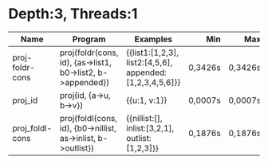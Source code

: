 # Depth:3, Threads:1
Name | Program | Examples | Min | Max
--- | --- | --- | ---: | ---:
proj-foldr-cons | proj(foldr(cons, id), {as->list1, b0->list2, b->appended}) | {{list1:[1,2,3], list2:[4,5,6], appended:[1,2,3,4,5,6]}} | 0,3426s | 0,3426s
proj_id | proj(id, {a->u, b->v}) | {{u:1, v:1}} | 0,0007s | 0,0007s
proj_foldl-cons | proj(foldl(cons, id), {b0->nillist, as->inlist, b->outlist}) | {{nillist:[], inlist:[3,2,1], outlist:[1,2,3]}} | 0,1876s | 0,1876s
